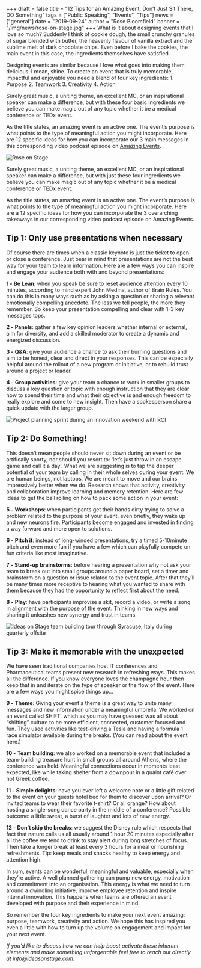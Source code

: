 +++
draft = false
title = "12 Tips for an Amazing Event: Don’t Just Sit There, DO Something"
tags = ["Public Speaking", "Events", "Tips"]
news = ["general"]
date = "2019-09-24"
author = "Rose Bloomfield"
banner = "/img/news/rose-on-stage.jpg"
+++
What is it about designing events that I love so much? Suddenly I think of cookie dough, the small crunchy granules of sugar blended with butter, the heavenly flavour of vanilla extract and the sublime melt of dark chocolate chips. Even before I bake the cookies, the main event in this case, the ingredients themselves have satisfied. 

Designing events are similar because I love what goes into making them delicious–I mean, shine. To create an event that is truly memorable, impactful and enjoyable you need a blend of four key ingredients: 1. Purpose 2. Teamwork 3. Creativity 4. Action

Surely great music, a uniting theme, an excellent MC, or an inspirational speaker can make a difference, but with these four basic ingredients we believe you can make magic out of any topic whether it be a medical conference or TEDx event.

As the title states, an amazing event is an active one. The event’s purpose is what points to the type of meaningful action you might incorporate. Here are 12 specific ideas for how you can incorporate our 3 main messages in this corresponding video podcast episode on [Amazing Events](https://www.ideasonstage.com/revolution/episode-00008/).

![Rose on Stage ](/img/news/rose-on-stage.jpg)

Surely great music, a uniting theme, an excellent MC, or an inspirational speaker can make a difference, but with just these four ingredients we believe you can make magic out of any topic whether it be a medical conference or TEDx event.

As the title states, an amazing event is an active one. The event’s purpose is what points to the type of meaningful action you might incorporate. Here are a 12 specific ideas for how you can incorporate the 3 overarching takeaways in our corresponding video podcast episode on Amazing Events.

## Tip 1: Only use presentations when necessary

Of course there are times when a classic keynote is just the ticket to open or close a conference. Just bear in mind that presentations are not the best way for your team to learn information. Here are a few ways you can inspire and engage your audience both with and beyond presentations:

**1 -** **Be Lean**: when you speak be sure to reset audience attention every 10 minutes, according to mind expert John Medina, author of Brain Rules. You can do this in many ways such as by asking a question or sharing a relevant emotionally compelling anecdote. The less we tell people, the more they remember. So keep your presentation compelling and clear with 1-3 key messages tops.

**2 -** **Panels**: gather a few key opinion leaders whether internal or external, aim for diversity, and add a skilled moderator to create a dynamic and energized discussion.

**3 -** **Q&A**: give your audience a chance to ask their burning questions and aim to be honest, clear and direct in your responses. This can be especially helpful around the rollout of a new program or initiative, or to rebuild trust around a project or leader.

**4 -** **Group activities**: give your team a chance to work in smaller groups to discuss a key question or topic with enough instruction that they are clear how to spend their time and what their objective is and enough freedom to really explore and come to new insight. Then have a spokesperson share a quick update with the larger group.

![](/img/news/img_3413.jpg "Project planning sprint during an innovation weekend with RCI")

## Tip 2: Do Something!

This doesn’t mean people should never sit down during an event or be artifically sporty, nor should you resort to: ‘let’s just throw in an escape game and call it a day’. What we are suggesting is to tap the deeper potential of your team by calling in their whole selves during your event. We are human beings, not laptops. We are meant to move and our brains impressively better when we do. Research shows that activity, creativity and collaboration improve learning and memory retention. Here are few ideas to get the ball rolling on how to pack some action in your event:

**5 -** **Workshops**: when participants get their hands dirty trying to solve a problem related to the purpose of your event, even briefly, they wake up and new neurons fire. Participants become engaged and invested in finding a way forward and more open to solutions.

**6 -** **Pitch it**: instead of long-winded presentations, try a timed 5-10minute pitch and even more fun if you have a few which can playfully compete on fun criteria like most imaginative. 

**7 -** **Stand-up brainstorms**: before hearing a presentation why not ask your team to break out into small groups around a paper board, set a timer and brainstorm on a question or issue related to the event topic. After that they’ll be many times more receptive to hearing what you wanted to share with them because they had the opportunity to reflect first about the need. 

**8 -** **Play**: have participants improvise a skit, record a video, or write a song in alignment with the purpose of the event. Thinking in new ways and sharing it unleashes new synergy and trust in teams.

![](/img/news/img_5275.jpg "Ideas on Stage team building tour through Syracuse, Italy during quarterly offsite")

## Tip 3: Make it memorable with the unexpected

We have seen traditional companies host IT conferences and Pharmaceutical teams present new research in refreshing ways. This makes all the difference. If you know everyone loves the champagne hour then keep that in and iterate on the type of speaker or the flow of the event. Here are a few ways you might spice things up…

**9 -** **Theme**: Giving your event a theme is a great way to unite many messages and new information under a meaningful umbrella. We worked on an event called SHIFT, which as you may have guessed was all about “shifting” culture to be more efficient, connected, customer focused and fun. They used activities like test-driving a Tesla and having a formula 1 race simulator available during the breaks. (You can read about the event here.)

**10 -** **Team building**: we also worked on a memorable event that included a team-building treasure hunt in small groups all around Athens, where the conference was held. Meaningful connections occur in moments least expected, like while taking shelter from a downpour in a quaint café over hot Greek coffee.

**11 -** **Simple delights**: have you ever left a welcome note or a little gift related to the event on your guests hotel bed for them to discover upon arrival? Or invited teams to wear their favorite t-shirt? Or all orange? How about hosting a single-song dance party in the middle of a conference? Possible outcome: a little sweat, a burst of laughter and lots of new energy. 

**12 -** **Don’t skip the breaks**: we suggest the Disney rule which respects that fact that nature calls us all usually around 1 hour 20 minutes especially after all the coffee we tend to drink to stay alert during long stretches of focus. Then take a longer break at least every 3 hours for a meal or nourishing refreshments. Tip: keep meals and snacks healthy to keep energy and attention high.



In sum, events can be wonderful, meaningful and valuable, especially when they’re active. A well planned gathering can pump new energy, motivation and commitment into an organisation. This energy is what we need to turn around a dwindling initiative, improve employee retention and inspire internal innovation. This happens when teams are offered an event developed with purpose and their experience in mind. 

So remember the four key ingredients to make your next event amazing: purpose, teamwork, creativity and action. We hope this has inspired you even a little with how to turn up the volume on engagement and impact for your next event.

_If you’d like to discuss how we can help boost activate these inherent elements and make something unforgettable feel free to reach out directly at info@ideasonstage.com._
